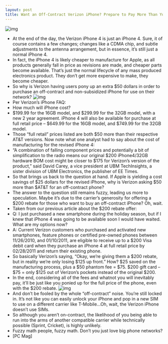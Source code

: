 ```yaml
---
layout: post
title: Want an Off-Contract Verizon iPhone? Prepare to Pay More Than You Would With AT&T
---
```

![img](http://media.idownloadblog.com/wp-content/uploads/2011/01/Verizon-Fuzzy-Math-e1295796075461.png)
* At the end of the day, the Verizon iPhone 4 is just an iPhone 4. Sure, it of course contains a few changes; changes like a CDMA chip, and subtle adjustments to the antenna arrangement, but in essence, it’s still just a normal iPhone 4.
* In fact, the iPhone 4 is likely cheaper to manufacture for Apple, as all products generally fall in price as revisions are made, and cheaper parts become available. That’s just the normal lifecycle of any mass produced electronics product. They don’t get more expensive to make, they become cheaper.
* So why is Verizon having users pony up an extra $50 dollars in order to purchase an off-contract and non-subsidized iPhone for use on their network?
![img](http://media.idownloadblog.com/wp-content/uploads/2011/01/Apple-Verizon.jpg)
* Per Verizon’s iPhone FAQ:
* How much will iPhone cost?
* $199.99 for the 16GB model, and $299.99 for the 32GB model, with a new 2 year agreement. iPhone 4 will also be available for purchase at full retail price – $649.99 for the 16GB model, and $749.99 for the 32GB model.
* Those “full retail” prices listed are both $50 more than their respective AT&T versions. Now note what one analyst had to say about the cost of manufacturing for the revised iPhone 4:
* “A combination of falling component prices and potentially a bit of simplification to the radio means our original $200 iPhone4/32GB hardware BOM cost might be closer to $175 for Verizon’s version of the product,” said David Carey, a vice president at UBM TechInsights, a sister division of UBM Electronics, the publisher of EE Times.
* So that brings us back to the question at hand. If Apple is yielding a cost savings of $25 dollars for the revised iPhone, why is Verizon asking $50 more than $AT&T for an off-contract phone?
* The answer to the question still remains fuzzy, leading us more to speculation. Maybe it’s due to the carrier’s generosity for offering a $200 rebate for those who want to buy an off-contract iPhone? Oh, wait.
* Taken from our previous article about the $200 rebate offer:
* Q: I just purchased a new smartphone during the holiday season, but if I knew that iPhone 4 was going to be available soon I would have waited. What are my options now?
* A: Current Verizon customers who purchased and activated new smartphones, feature phones or certified pre-owned phones between 11/26/2010, and 01/10/2011, are eligible to receive up to a $200 Visa debit card when they purchase an iPhone 4 at full retail price by 02/28/2011 and return their existing phone.
* So basically Verizon’s saying, “Okay, we’re giving them a $200 rebate, but in reality we’re only losing $125 up front.” How? $25 saved on the manufacturing process, plus a $50 phantom fee = $75. $200 gift card – $75 = only $125 out of Verizon’s pockets instead of the original $200.
* In the end, considering all of the fees and whatnot you will inevitably pay, it’ll be just like you ponied up for the full price of the phone, even with the $200 rebate.
![img](http://media.idownloadblog.com/wp-content/uploads/2011/01/No-SIM-Card.png)
* And don’t be fooled by the whole “off-contract” noise. You’re still locked in. It’s not like you can easily unlock your iPhone and pop in a new SIM to use on a different carrier like T-Mobile…Oh, wait, the Verizon iPhone doesn’t use SIMs.
* So although you aren’t on-contract, the likelihood of you being able to run into the arms of another compatible carrier while technically possible (Sprint, Cricket), is highly unlikely.
* Fuzzy math people, fuzzy math. Don’t you just love big phone networks?
* [PC Mag]

